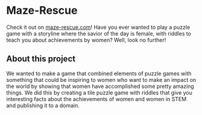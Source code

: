 # Maze-Rescue
Check it out on [maze-rescue.com](maze-rescue.com)!
Have you ever wanted to play a puzzle game with a storyline where the savior of the day is female, with riddles to teach you about achievements by women? Well, look no further!
## About this project
We wanted to make a game that combined elements of puzzle games with something that could be inspiring to women who want to make an impact on the world by showing that women have accomplished some pretty amazing things. We did this by creating a tile puzzle game with riddles that give you interesting facts about the achievements of women and women in STEM and publishing it to a domain.
